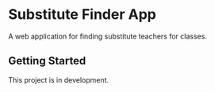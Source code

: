 # Substitute Finder App

A web application for finding substitute teachers for classes.

## Getting Started

This project is in development.
